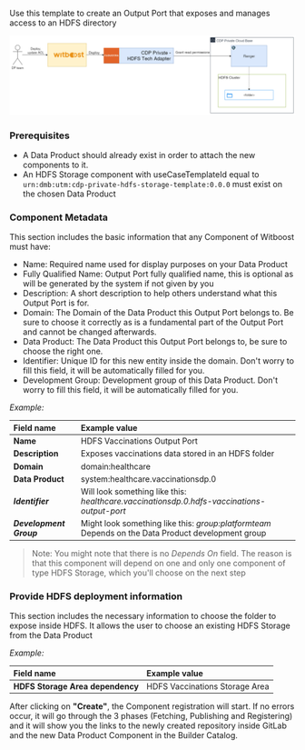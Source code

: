 Use this template to create an Output Port that exposes and manages access to an HDFS directory

![HDFS Output Port](img/general_diagram.png)

### Prerequisites

- A Data Product should already exist in order to attach the new components to it.
- An HDFS Storage component with useCaseTemplateId equal to `urn:dmb:utm:cdp-private-hdfs-storage-template:0.0.0` must exist on the chosen Data Product

### Component Metadata

This section includes the basic information that any Component of Witboost must have:

- Name: Required name used for display purposes on your Data Product
- Fully Qualified Name: Output Port fully qualified name, this is optional as will be generated by the system if not given by you
- Description: A short description to help others understand what this Output Port is for.
- Domain: The Domain of the Data Product this Output Port belongs to. Be sure to choose it correctly as is a fundamental part of the Output Port and cannot be changed afterwards.
- Data Product: The Data Product this Output Port belongs to, be sure to choose the right one.
- Identifier: Unique ID for this new entity inside the domain. Don't worry to fill this field, it will be automatically filled for you.
- Development Group: Development group of this Data Product. Don't worry to fill this field, it will be automatically filled for you.

*Example:*

| Field name              | Example value                                                                                      |
|:------------------------|:---------------------------------------------------------------------------------------------------|
| **Name**                | HDFS Vaccinations Output Port                                                                      |
| **Description**         | Exposes vaccinations data stored in an HDFS folder                                                 |
| **Domain**              | domain:healthcare                                                                                  |
| **Data Product**        | system:healthcare.vaccinationsdp.0                                                                 |
| ***Identifier***        | Will look something like this: *healthcare.vaccinationsdp.0.hdfs-vaccinations-output-port*         |
| ***Development Group*** | Might look something like this: *group:platformteam* Depends on the Data Product development group |

> Note: You might note that there is no *Depends On* field. The reason is that this component will depend on one and only one component of type HDFS Storage, which you'll choose on the next step

### Provide HDFS deployment information

This section includes the necessary information to choose the folder to expose inside HDFS. It allows the user to choose an existing HDFS Storage from the Data Product

*Example:*

| Field name                       | Example value                  |
|:---------------------------------|:-------------------------------|
| **HDFS Storage Area dependency** | HDFS Vaccinations Storage Area |


After clicking on **"Create"**, the Component registration will start. If no errors occur, it will go through the 3 phases (Fetching, Publishing and Registering) and it will show you the links to the newly created repository inside GitLab and the new Data Product Component in the Builder Catalog.
